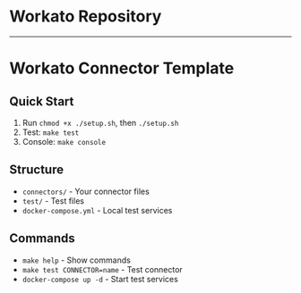 # Workato Repository

---

# Workato Connector Template

## Quick Start
1. Run `chmod +x ./setup.sh`, then `./setup.sh`
2. Test: `make test`
3. Console: `make console`

## Structure
- `connectors/` - Your connector files
- `test/` - Test files
- `docker-compose.yml` - Local test services

## Commands
- `make help` - Show commands
- `make test CONNECTOR=name` - Test connector
- `docker-compose up -d` - Start test services

